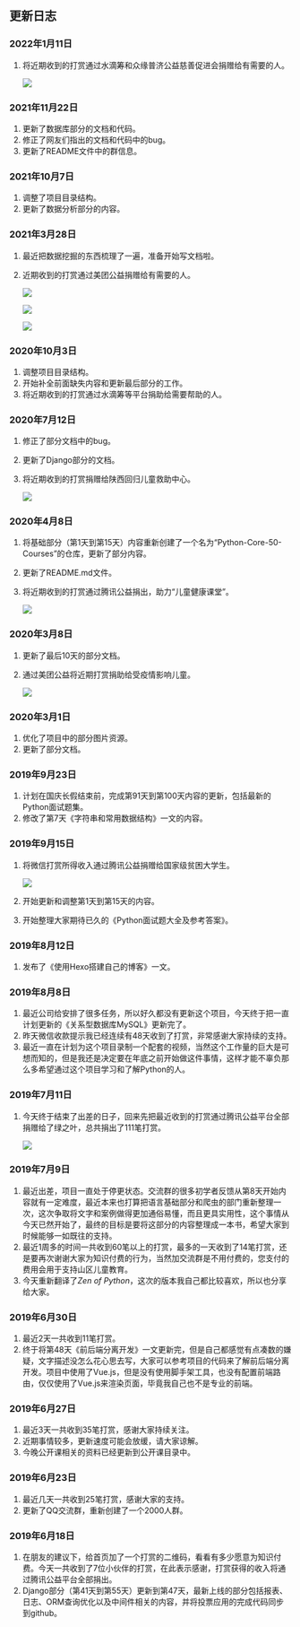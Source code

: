 ## 更新日志

### 2022年1月11日

1. 将近期收到的打赏通过水滴筹和众缘普济公益慈善促进会捐赠给有需要的人。

    ![](res/ABF827024EA535099DC0E6A66A336C51.png)

### 2021年11月22日

1. 更新了数据库部分的文档和代码。
2. 修正了网友们指出的文档和代码中的bug。
3. 更新了README文件中的群信息。

### 2021年10月7日

1. 调整了项目目录结构。
2. 更新了数据分析部分的内容。

### 2021年3月28日

1. 最近把数据挖掘的东西梳理了一遍，准备开始写文档啦。

2. 近期收到的打赏通过美团公益捐赠给有需要的人。

    ![](res/donation6.png)

    ![](res/donation7.png)

    ![](res/donation8.png)

### 2020年10月3日

1. 调整项目目录结构。
2. 开始补全前面缺失内容和更新最后部分的工作。
3. 将近期收到的打赏通过水滴筹等平台捐助给需要帮助的人。

### 2020年7月12日

1. 修正了部分文档中的bug。

2. 更新了Django部分的文档。

3. 将近期收到的打赏捐赠给陕西回归儿童救助中心。

    ![](res/donation5.png)

### 2020年4月8日

1. 将基础部分（第1天到第15天）内容重新创建了一个名为“Python-Core-50-Courses”的仓库，更新了部分内容。

2. 更新了README.md文件。

3. 将近期收到的打赏通过腾讯公益捐出，助力“儿童健康课堂”。

   ![](res/donation4.png)

### 2020年3月8日

1. 更新了最后10天的部分文档。

2. 通过美团公益将近期打赏捐助给受疫情影响儿童。

   ![](res/donation3.png)

### 2020年3月1日

1. 优化了项目中的部分图片资源。
2. 更新了部分文档。

### 2019年9月23日

1. 计划在国庆长假结束前，完成第91天到第100天内容的更新，包括最新的Python面试题集。
2. 修改了第7天《字符串和常用数据结构》一文的内容。

### 2019年9月15日

1. 将微信打赏所得收入通过腾讯公益捐赠给国家级贫困大学生。

   ![](./res/donation2.png)

2. 开始更新和调整第1天到第15天的内容。

3. 开始整理大家期待已久的《Python面试题大全及参考答案》。

### 2019年8月12日

1. 发布了《使用Hexo搭建自己的博客》一文。

### 2019年8月8日

1. 最近公司给安排了很多任务，所以好久都没有更新这个项目，今天终于把一直计划更新的《关系型数据库MySQL》更新完了。
2. 昨天微信收款提示我已经连续有48天收到了打赏，非常感谢大家持续的支持。
3. 最近一直在计划为这个项目录制一个配套的视频，当然这个工作量的巨大是可想而知的，但是我还是决定要在年底之前开始做这件事情，这样才能不辜负那么多希望通过这个项目学习和了解Python的人。

### 2019年7月11日

1. 今天终于结束了出差的日子，回来先把最近收到的打赏通过腾讯公益平台全部捐赠给了绿之叶，总共捐出了111笔打赏。

   ![](./res/donation1.png)

### 2019年7月9日

1. 最近出差，项目一直处于停更状态。交流群的很多初学者反馈从第8天开始内容就有一定难度，最近本来也打算把语言基础部分和爬虫的部门重新整理一次，这次争取将文字和案例做得更加通俗易懂，而且更具实用性，这个事情从今天已然开始了，最终的目标是要将这部分的内容整理成一本书，希望大家到时候能够一如既往的支持。
2. 最近1周多的时间一共收到60笔以上的打赏，最多的一天收到了14笔打赏，还是要再次谢谢大家为知识付费的行为，当然加交流群是不用付费的，您支付的费用会用于支持山区儿童教育。
3. 今天重新翻译了*Zen of Python*，这次的版本我自己都比较喜欢，所以也分享给大家。

### 2019年6月30日

1. 最近2天一共收到11笔打赏。
2. 终于将第48天《前后端分离开发》一文更新完，但是自己都感觉有点凑数的嫌疑，文字描述没怎么花心思去写，大家可以参考项目的代码来了解前后端分离开发。项目中使用了Vue.js，但是没有使用脚手架工具，也没有配置前端路由，仅仅使用了Vue.js来渲染页面，毕竟我自己也不是专业的前端。

### 2019年6月27日

1. 最近3天一共收到35笔打赏，感谢大家持续关注。
2. 近期事情较多，更新速度可能会放缓，请大家谅解。
3. 今晚公开课相关的资料已经更新到公开课目录中。

### 2019年6月23日

1. 最近几天一共收到25笔打赏，感谢大家的支持。
2. 更新了QQ交流群，重新创建了一个2000人群。

### 2019年6月18日

1. 在朋友的建议下，给首页加了一个打赏的二维码，看看有多少愿意为知识付费。今天一共收到了7位小伙伴的打赏，在此表示感谢，打赏获得的收入将通过腾讯公益平台全部捐出。
2. Django部分（第41天到第55天）更新到第47天，最新上线的部分包括报表、日志、ORM查询优化以及中间件相关的内容，并将投票应用的完成代码同步到github。

